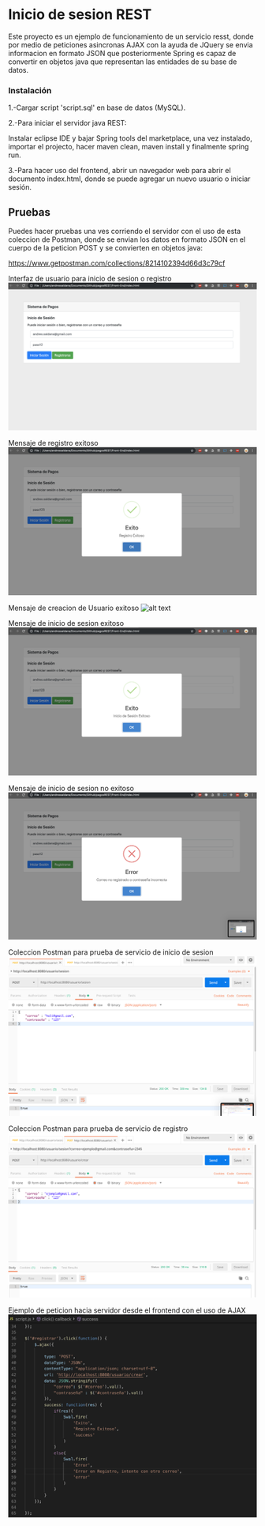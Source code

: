 # Inicio de sesion REST 

Este proyecto es un ejemplo de funcionamiento de un servicio resst, donde por medio de peticiones asincronas AJAX con la ayuda de JQuery se envia informacion en formato JSON que posteriormente Spring es capaz de convertir en objetos java que representan las entidades de su base de datos.

### Instalación
1.-Cargar script 'script.sql' en base de datos (MySQL).

2.-Para iniciar el servidor java REST:

Instalar eclipse IDE y bajar Spring tools del marketplace, una vez instalado, importar el projecto, hacer maven clean, maven install y finalmente spring run.

3.-Para hacer uso del frontend, abrir un navegador web para abrir el documento index.html, donde se puede agregar un nuevo usuario o iniciar sesión.

## Pruebas

Puedes hacer pruebas una ves corriendo el servidor con el uso de esta coleccion de Postman, donde se envian los datos en formato JSON en el cuerpo de la peticion POST y se convierten en objetos java:

https://www.getpostman.com/collections/8214102394d66d3c79cf


Interfaz de usuario para inicio de sesion o registro
![alt text](/Pruebas/registro_usuario_nuevo.png)

Mensaje de registro exitoso
![alt text](/Pruebas/registro_exitoso.png)

Mensaje de creacion de Usuario exitoso
![alt text](/Pruebas/create_correcto.png)

Mensaje de inicio de sesion exitoso
![alt text](/Pruebas/inicio_sesion_correcto.png)

Mensaje de inicio de sesion no exitoso
![alt text](/Pruebas/inicio_sesion_incorrecto.png)

Coleccion Postman para prueba de servicio de inicio de sesion
![alt text](/Pruebas/prueba_servicio_login.png)

Coleccion Postman para prueba de servicio de registro
![alt text](/Pruebas/prueba_servicio_registro.png)

Ejemplo de peticion hacia servidor desde el frontend con el uso de AJAX
![alt text](/Pruebas/peticion_ajax.png)





